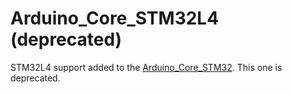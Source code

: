 # Arduino_Core_STM32L4 (deprecated)

STM32L4 support added to the [Arduino_Core_STM32](https://github.com/stm32duino/Arduino_Core_STM32). This one is deprecated.
